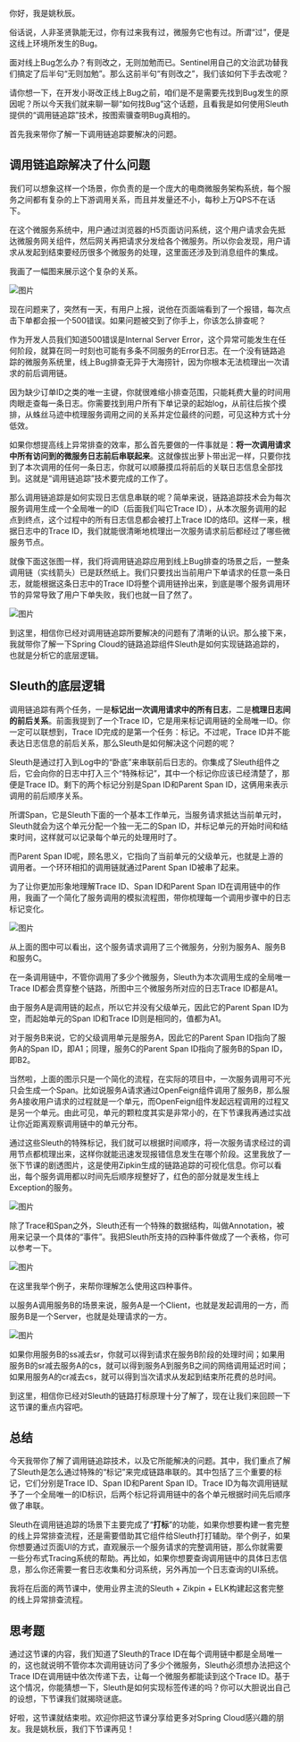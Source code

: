 你好，我是姚秋辰。

俗话说，人非圣贤孰能无过，你有过来我有过，微服务它也有过。所谓“过”，便是这线上环境所发生的Bug。

面对线上Bug怎么办？有则改之，无则加勉而已。Sentinel用自己的文治武功替我们搞定了后半句“无则加勉”。那么这前半句“有则改之”，我们该如何下手去改呢？

请你想一下，在开发小哥改正线上Bug之前，咱们是不是需要先找到Bug发生的原因呢？所以今天我们就来聊一聊“如何找Bug”这个话题，且看我是如何使用Sleuth提供的“调用链追踪”技术，按图索骥查明Bug真相的。

首先我来带你了解一下调用链追踪要解决的问题。

## 调用链追踪解决了什么问题

我们可以想象这样一个场景，你负责的是一个庞大的电商微服务架构系统，每个服务之间都有复杂的上下游调用关系，而且并发量还不小，每秒上万QPS不在话下。

在这个微服务系统中，用户通过浏览器的H5页面访问系统，这个用户请求会先抵达微服务网关组件，然后网关再把请求分发给各个微服务。所以你会发现，用户请求从发起到结束要经历很多个微服务的处理，这里面还涉及到消息组件的集成。

我画了一幅图来展示这个复杂的关系。

![图片](https://static001.geekbang.org/resource/image/c4/5c/c468311yy62e782c5f99108c3a372e5c.jpg?wh=1920x801)

现在问题来了，突然有一天，有用户上报，说他在页面端看到了一个报错，每次点击下单都会报一个500错误。如果问题被交到了你手上，你该怎么排查呢？

作为开发人员我们知道500错误是Internal Server Error，这个异常可能发生在任何阶段，就算在同一时刻也可能有多条不同服务的Error日志。在一个没有链路追踪的微服务系统里，线上Bug排查无异于大海捞针，因为你根本无法梳理出一次请求的前后调用链。

因为缺少订单ID之类的唯一主键，你就很难缩小排查范围，只能耗费大量的时间用肉眼走查每一条日志。你需要找到用户所有下单记录的起始log，从前往后挨个摸排，从蛛丝马迹中梳理服务调用之间的关系并定位最终的问题，可见这种方式十分低效。

如果你想提高线上异常排查的效率，那么首先要做的一件事就是：**将一次调用请求中所有访问到的微服务日志前后串联起来**。这就像拔出萝卜带出泥一样，只要你找到了本次调用的任何一条日志，你就可以顺藤摸瓜将前后的关联日志信息全部找到。这就是“调用链追踪”技术要完成的工作了。

那么调用链追踪是如何实现日志信息串联的呢？简单来说，链路追踪技术会为每次服务调用生成一个全局唯一的ID（后面我们叫它Trace ID），从本次服务调用的起点到终点，这个过程中的所有日志信息都会被打上Trace ID的烙印。这样一来，根据日志中的Trace ID，我们就能很清晰地梳理出一次服务请求前后都经过了哪些微服务节点。

就像下面这张图一样，我们将调用链追踪应用到线上Bug排查的场景之后，一整条调用链（实线箭头）已是跃然纸上。我们只要找出当前用户下单请求的任意一条日志，就能根据这条日志中的Trace ID将整个调用链拎出来，到底是哪个服务调用环节的异常导致了用户下单失败，我们也就一目了然了。

![图片](https://static001.geekbang.org/resource/image/90/05/906659f3c590839c98108fcc14700405.jpg?wh=1920x801)

到这里，相信你已经对调用链追踪所要解决的问题有了清晰的认识。那么接下来，我就带你了解一下Spring Cloud的链路追踪组件Sleuth是如何实现链路追踪的，也就是分析它的底层逻辑。

## Sleuth的底层逻辑

调用链追踪有两个任务，一是**标记出一次调用请求中的所有日志**，二是**梳理日志间的前后关系**。前面我提到了一个Trace ID，它是用来标记调用链的全局唯一ID。你一定可以联想到，Trace ID完成的是第一个任务：标记。不过呢，Trace ID并不能表达日志信息的前后关系，那么Sleuth是如何解决这个问题的呢？

Sleuth是通过打入到Log中的“卧底”来串联前后日志的。你集成了Sleuth组件之后，它会向你的日志中打入三个“特殊标记”，其中一个标记你应该已经清楚了，那便是Trace ID。剩下的两个标记分别是Span ID和Parent Span ID，这俩用来表示调用的前后顺序关系。

所谓Span，它是Sleuth下面的一个基本工作单元，当服务请求抵达当前单元时，Sleuth就会为这个单元分配一个独一无二的Span ID，并标记单元的开始时间和结束时间，这样就可以记录每个单元的处理用时了。

而Parent Span ID呢，顾名思义，它指向了当前单元的父级单元，也就是上游的调用者。一个环环相扣的调用链就通过Parent Span ID被串了起来。

为了让你更加形象地理解Trace ID、Span ID和Parent Span ID在调用链中的作用，我画了一个简化了服务调用的模拟流程图，带你梳理每一个调用步骤中的日志标记变化。

![图片](https://static001.geekbang.org/resource/image/19/18/19c71a7e10d6ea132268596149cdd018.jpg?wh=1920x492)

从上面的图中可以看出，这个服务请求调用了三个微服务，分别为服务A、服务B和服务C。

在一条调用链中，不管你调用了多少个微服务，Sleuth为本次调用生成的全局唯一Trace ID都会贯穿整个链路，所图中三个微服务所对应的日志Trace ID都是A1。

由于服务A是调用链的起点，所以它并没有父级单元，因此它的Parent Span ID为空，而起始单元的Span ID和Trace ID则是相同的，值都为A1。

对于服务B来说，它的父级调用单元是服务A，因此它的Parent Span ID指向了服务A的Span ID，即A1；同理，服务C的Parent Span ID指向了服务B的Span ID，即B2。

当然啦，上面的图示只是一个简化的流程，在实际的项目中，一次服务调用可不光只会生成一个Span。比如说服务A请求通过OpenFeign组件调用了服务B，那么服务A接收用户请求的过程就是一个单元，而OpenFeign组件发起远程调用的过程又是另一个单元。由此可见，单元的颗粒度其实是非常小的，在下节课我再通过实战让你近距离观察调用链中的单元分布。

通过这些Sleuth的特殊标记，我们就可以根据时间顺序，将一次服务请求经过的调用节点都梳理出来，这样你就能迅速发现报错信息发生在哪个阶段。这里我放了一张下节课的剧透图片，这是使用Zipkin生成的链路追踪的可视化信息。你可以看出，每个服务调用都以时间先后顺序规整好了，红色的部分就是发生线上Exception的服务。

![图片](https://static001.geekbang.org/resource/image/f1/51/f1140592fbceyya392179deb3464f651.png?wh=1196x194)

除了Trace和Span之外，Sleuth还有一个特殊的数据结构，叫做Annotation，被用来记录一个具体的“事件”。我把Sleuth所支持的四种事件做成了一个表格，你可以参考一下。

![图片](https://static001.geekbang.org/resource/image/64/33/643261e28eb653c23467637c476d8033.jpg?wh=1920x720)

在这里我举个例子，来帮你理解怎么使用这四种事件。

以服务A调用服务B的场景来说，服务A是一个Client，也就是发起调用的一方，而服务B是一个Server，也就是处理请求的一方。

![图片](https://static001.geekbang.org/resource/image/d9/0f/d9bb1d71acb40cc95820eb205a21d30f.jpg?wh=1920x919)

如果你用服务B的ss减去sr，你就可以得到请求在服务B阶段的处理时间；如果用服务B的sr减去服务A的cs，就可以得到服务A到服务B之间的网络调用延迟时间；如果用服务A的cr减去cs，就可以得到当次请求从发起到结束所花费的总时间。

到这里，相信你已经对Sleuth的链路打标原理十分了解了，现在让我们来回顾一下这节课的重点内容吧。

## 总结

今天我带你了解了调用链追踪技术，以及它所能解决的问题。其中，我们重点了解了Sleuth是怎么通过特殊的“标记”来完成链路串联的。其中包括了三个重要的标记，它们分别是Trace ID、Span ID和Parent Span ID。Trace ID为每次调用链赋予了一个全局唯一的ID标识，后两个标记将调用链中的各个单元根据时间先后顺序做了串联。

Sleuth在调用链追踪的场景下主要完成了“**打标**”的功能，如果你想要构建一套完整的线上异常排查流程，还是需要借助其它组件给Sleuth打打辅助。举个例子，如果你想要通过页面UI的方式，直观展示一个服务请求的完整调用链，那么你就需要一些分布式Tracing系统的帮助。再比如，如果你想要查询调用链中的具体日志信息，那么你还需要一套日志收集和分词系统，另外再加一个日志查询的UI系统。

我将在后面的两节课中，使用业界主流的Sleuth + Zikpin + ELK构建起这套完整的线上异常排查流程。

## 思考题

通过这节课的内容，我们知道了Sleuth的Trace ID在每个调用链中都是全局唯一的，这也就说明不管你本次调用链访问了多少个微服务，Sleuth必须想办法把这个Trace ID在调用链中依次传递下去，让每一个微服务都能读到这个Trace ID。基于这个情况，你能猜想一下，Sleuth是如何实现标签传递的吗？你可以大胆说出自己的设想，下节课我们就揭晓谜底。

好啦，这节课就结束啦。欢迎你把这节课分享给更多对Spring Cloud感兴趣的朋友。我是姚秋辰，我们下节课再见！